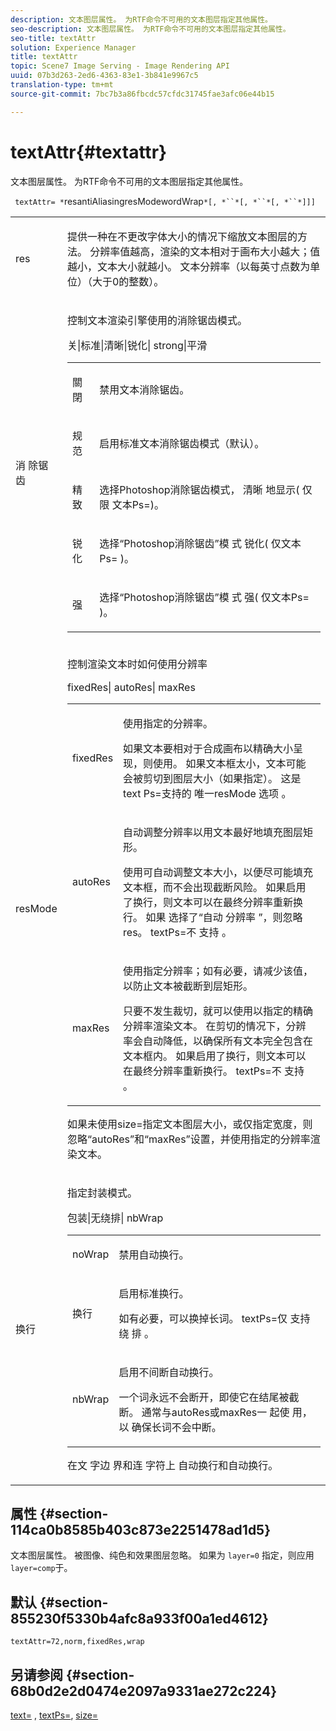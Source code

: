 ```yaml
---
description: 文本图层属性。 为RTF命令不可用的文本图层指定其他属性。
seo-description: 文本图层属性。 为RTF命令不可用的文本图层指定其他属性。
seo-title: textAttr
solution: Experience Manager
title: textAttr
topic: Scene7 Image Serving - Image Rendering API
uuid: 07b3d263-2ed6-4363-83e1-3b841e9967c5
translation-type: tm+mt
source-git-commit: 7bc7b3a86fbcdc57cfdc31745fae3afc06e44b15

---
```



# textAttr{#textattr}

文本图层属性。 为RTF命令不可用的文本图层指定其他属性。

` textAttr= *`resantiAliasingresModewordWrap`*[, *``*[, *``*[, *``*]]]`

<table id="simpletable_0072BF7DF52B4959A14EDEF60A6EBDEE"> 
 <tr class="strow"> 
  <td class="stentry"> <p> <span class="codeph"> <span class="varname"> res </span></span> </p> </td> 
  <td class="stentry"> <p>提供一种在不更改字体大小的情况下缩放文本图层的方法。 分辨率值越高，渲染的文本相对于画布大小越大；值越小，文本大小就越小。 文本分辨率（以每英寸点数为单位）（大于0的整数）。 </p> </td> 
 </tr> 
 <tr class="strow"> 
  <td class="stentry"> <p> <span class="codeph"> 消 <span class="varname"> 除锯齿 </span></span> </p> </td> 
  <td class="stentry"> <p>控制文本渲染引擎使用的消除锯齿模式。 </p> <p> <span class="codeph"> 关|标准|清晰|锐化| strong|平滑 </span> </p> <p> 
    <table id="simpletable_AE2331118FCA4BC7877233E287CED6A4"> 
     <tr class="strow"> 
      <td class="stentry"> <p> <span class="codeph"> 關閉 </span> </p> </td> 
      <td class="stentry"> <p>禁用文本消除锯齿。 </p> </td> 
     </tr> 
     <tr class="strow"> 
      <td class="stentry"> <p> <span class="codeph"> 规范 </span> </p> </td> 
      <td class="stentry"> <p>启用标准文本消除锯齿模式（默认）。 </p> </td> 
     </tr> 
     <tr class="strow"> 
      <td class="stentry"> <p> <span class="codeph"> 精致 </span> </p> </td> 
      <td class="stentry"> <p>选择Photoshop消除锯齿模式， <span class="codeph"> 清晰 </span> 地显示( <span class="codeph"> 仅限 </span> 文本Ps=)。 </p> </td> 
     </tr> 
     <tr class="strow"> 
      <td class="stentry"> <p> <span class="codeph"> 锐化 </span> </p> </td> 
      <td class="stentry"> <p>选择“Photoshop消除锯齿”模 <span class="codeph"> 式 </span> 锐化( <span class="codeph"> 仅文本Ps= </span> )。 </p> </td> 
     </tr> 
     <tr class="strow"> 
      <td class="stentry"> <p> <span class="codeph"> 强 </span> </p> </td> 
      <td class="stentry"> <p>选择“Photoshop消除锯齿”模 <span class="codeph"> 式 </span> 强( <span class="codeph"> 仅文本Ps= </span> )。 </p> </td> 
     </tr> 
    </table> </p> </td> 
 </tr> 
 <tr class="strow"> 
  <td class="stentry"> <p> <span class="codeph"> <span class="varname"> resMode </span> </span> </p> </td> 
  <td class="stentry"> <p>控制渲染文本时如何使用分辨率 </p> <p> <span class="codeph"> fixedRes| autoRes| maxRes </span> </p> <p> 
    <table id="simpletable_2CFC06DB37154C7C92614FDF7A818DB5"> 
     <tr class="strow"> 
      <td class="stentry"> <p> <span class="codeph"> fixedRes </span> </p> </td> 
      <td class="stentry"> <p>使用指定的分辨率。 </p> <p>如果文本要相对于合成画布以精确大小呈现，则使用。 如果文本框太小，文本可能会被剪切到图层大小（如果指定）。 这是text <span class="varname"> Ps=支持的 </span> 唯一resMode <span class="codeph"> 选项 </span>。 </p> </td> 
     </tr> 
     <tr class="strow"> 
      <td class="stentry"> <p> <span class="codeph"> autoRes </span> </p> </td> 
      <td class="stentry"> <p>自动调整分辨率以用文本最好地填充图层矩形。 </p> <p>使用可自动调整文本大小，以便尽可能填充文本框，而不会出现截断风险。 如果启用了换行，则文本可以在最终分辨率重新换行。 <span class="varname"> 如果 </span> 选择了“自动 <span class="codeph"> 分辨率 </span> ”，则忽略res。 textPs=不 <span class="codeph"> 支持 </span>。 </p> </td> 
     </tr> 
     <tr class="strow"> 
      <td class="stentry"> <p> <span class="codeph"> maxRes </span> </p> </td> 
      <td class="stentry"> <p>使用指定分辨率；如有必要，请减少该值，以防止文本被截断到层矩形。 </p> <p>只要不发生裁切，就可以使用以指定的精确分辨率渲染文本。 在剪切的情况下，分辨率会自动降低，以确保所有文本完全包含在文本框内。 如果启用了换行，则文本可以在最终分辨率重新换行。 textPs=不 <span class="codeph"> 支持 </span>。 </p> </td> 
     </tr> 
    </table> </p> <p>如果未使用size=指定文本图层大小，或仅指定宽度，则忽略“autoRes”和“maxRes”设置，并使用指定的分辨率渲染文本。 </p> </td> 
 </tr> 
 <tr class="strow"> 
  <td class="stentry"> <p> <span class="codeph"> <span class="varname"> 换行 </span></span> </p> </td> 
  <td class="stentry"> <p>指定封装模式。 </p> <p> <span class="codeph"> 包装|无绕排| nbWrap </span> </p> <p> 
    <table id="simpletable_FF2510E029EC41E29BC30D9FC2923EA3"> 
     <tr class="strow"> 
      <td class="stentry"> <p> <span class="codeph"> noWrap </span> </p> </td> 
      <td class="stentry"> <p>禁用自动换行。 </p> </td> 
     </tr> 
     <tr class="strow"> 
      <td class="stentry"> <p> <span class="codeph"> 换行 </span> </p> </td> 
      <td class="stentry"> <p>启用标准换行。 </p> <p>如有必要，可以换掉长词。 <span class="codeph"> textPs=仅 </span> 支持绕 <span class="codeph"> 排 </span>。 </p> </td> 
     </tr> 
     <tr class="strow"> 
      <td class="stentry"> <p> <span class="codeph"> nbWrap </span> </p> </td> 
      <td class="stentry"> <p>启用不间断自动换行。 </p> <p>一个词永远不会断开，即使它在结尾被截断。 通常与autoRes或maxRes一 <span class="codeph"> 起使 </span> 用， <span class="codeph"> 以 </span> 确保长词不会中断。 </p> </td> 
     </tr> 
    </table> </p> <p>在文 <span class="codeph"> 字边 </span> 界和连 <span class="codeph"> 字符上 </span> 自动换行和自动换行。 </p> </td> 
 </tr> 
</table>

## 属性 {#section-114ca0b8585b403c873e2251478ad1d5}

文本图层属性。 被图像、纯色和效果图层忽略。 如果为 `layer=0` 指定，则应用 `layer=comp`于。

## 默认 {#section-855230f5330b4afc8a933f00a1ed4612}

`textAttr=72,norm,fixedRes,wrap`

## 另请参阅 {#section-68b0d2e2d0474e2097a9331ae272c224}

[text=](../../../../../is-api/http-ref/image-serving-api-ref/c-http-protocol-reference/c-command-reference/r-text.md#reference-84634052e48548539a1ef63cbe41f22f) , [textPs=](../../../../../is-api/http-ref/image-serving-api-ref/c-http-protocol-reference/c-command-reference/r-textps.md#reference-4209a2a6169f44278da2647cfb0cd767), [size=](../../../../../is-api/http-ref/image-serving-api-ref/c-http-protocol-reference/c-data-types/r-size.md#reference-04d383f32c7b4003bed9978cb854747b)
